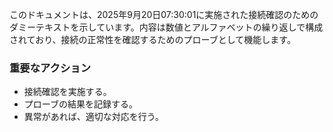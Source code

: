 このドキュメントは、2025年9月20日07:30:01に実施された接続確認のためのダミーテキストを示しています。内容は数値とアルファベットの繰り返しで構成されており、接続の正常性を確認するためのプローブとして機能します。

### 重要なアクション
- 接続確認を実施する。
- プローブの結果を記録する。
- 異常があれば、適切な対応を行う。